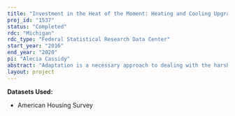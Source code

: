 ```yaml
---
title: "Investment in the Heat of the Moment: Heating and Cooling Upgrades in Response to Extreme Weather"
proj_id: "1537"
status: "Completed"
rdc: "Michigan"
rdc_type: "Federal Statistical Research Data Center"
start_year: "2016"
end_year: "2020"
pi: "Alecia Cassidy"
abstract: "Adaptation is a necessary approach to dealing with the harsh effects of climate change. This project uses panel data from the American Housing Survey to examine consumers' upgrade choices for four key types of temperature-modifying household equipment: air conditioning, heating system, insulation, and windows/doors. Daily temperature data are matched to the AHS at the SMSA level to examine whether upgrade choices for ACs and heaters are sensitive to extreme weather. Climate simulations will also be performed, using forecasts of temperatures from various climate scenarios until 2061."
layout: project
---
```


**Datasets Used:**

  - American Housing Survey 

